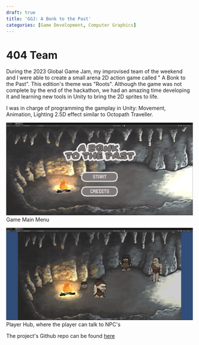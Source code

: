 ```yaml
---
draft: true
title: 'GGJ: A Bonk to the Past'
categories: [Game Development, Computer Graphics]
---
```

# 404 Team

During the 2023 Global Game Jam, my improvised team of the weekend and I were able to create a small arena 2D action game called " A Bonk to the Past". This edition's theme was "Roots".
Although the game was not complete by the end of the hackathon, we had an amazing time developing it and learning new tools in Unity to bring the 2D sprites to life. 

I was in charge of programming the gamplay in Unity: Movement, Animation, Lighting 2.5D effect similar to Octopath Traveller.

![Game Main Menu](/assets/img/global_game_jam/mainmenu_screen.png)
Game Main Menu

![Game hub](/assets/img/global_game_jam/hub.png)
Player Hub, where the player can talk to NPC's

The project's Github repo can be found [here](https://github.com/DylanReidRamelli/GlobalGameJam404)

